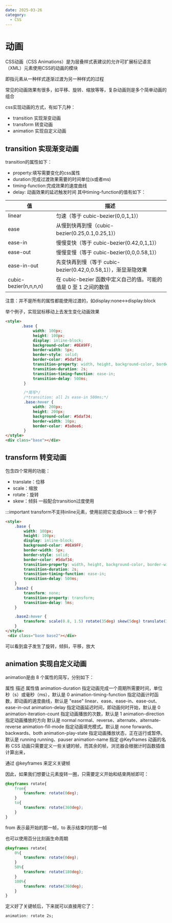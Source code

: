 ```yaml
---
date: 2025-03-26
category:
  - CSS
---
```


# 动画
CSS动画（CSS Animations）是为层叠样式表建议的允许可扩展标记语言（XML）元素使用CSS的动画的模块

即指元素从一种样式逐渐过渡为另一种样式的过程

常见的动画效果有很多，如平移、旋转、缩放等等，复杂动画则是多个简单动画的组合

css实现动画的方式，有如下几种：
- transition 实现渐变动画
- transform 转变动画
- animation 实现自定义动画


## transition 实现渐变动画
transition的属性如下：
- property:填写需要变化的css属性
- duration:完成过渡效果需要的时间单位(s或者ms)
- timing-function:完成效果的速度曲线
- delay: 动画效果的延迟触发时间
其中timing-function的值有如下：

|值|	描述|
|---|---|
|linear	|匀速（等于 cubic-bezier(0,0,1,1)）|
|ease	|从慢到快再到慢（cubic-bezier(0.25,0.1,0.25,1)）|
|ease-in|	慢慢变快（等于 cubic-bezier(0.42,0,1,1)）|
|ease-out|	慢慢变慢（等于 cubic-bezier(0,0,0.58,1)）|
|ease-in-out|	先变快再到慢（等于 cubic-bezier(0.42,0,0.58,1)），渐显渐隐效果|
|cubic-bezier(n,n,n,n)|	在 cubic-bezier 函数中定义自己的值。可能的值是 0 至 1 之间的数值|


注意：并不是所有的属性都能使用过渡的，如display:none<->display:block

举个例子，实现鼠标移动上去发生变化动画效果
```html
<style>
       .base {
            width: 100px;
            height: 100px;
            display: inline-block;
            background-color: #0EA9FF;
            border-width: 5px;
            border-style: solid;
            border-color: #5daf34;
            transition-property: width, height, background-color, border-width;
            transition-duration: 2s;
            transition-timing-function: ease-in;
            transition-delay: 500ms;
        }

        /*简写*/
        /*transition: all 2s ease-in 500ms;*/
        .base:hover {
            width: 200px;
            height: 200px;
            background-color: #5daf34;
            border-width: 10px;
            border-color: #3a8ee6;
        }
</style>
<div class="base"></div>
```
## transform 转变动画
包含四个常用的功能：
- translate：位移
- scale：缩放
- rotate：旋转
- skew：倾斜
一般配合transition过度使用

:::important
transform不支持inline元素，使用前把它变成block
:::
举个例子
```html
<style>
    .base {
        width: 100px;
        height: 100px;
        display: inline-block;
        background-color: #0EA9FF;
        border-width: 5px;
        border-style: solid;
        border-color: #5daf34;
        transition-property: width, height, background-color, border-width;
        transition-duration: 2s;
        transition-timing-function: ease-in;
        transition-delay: 500ms;
    }
    .base2 {
        transform: none;
        transition-property: transform;
        transition-delay: 5ms;
    }

    .base2:hover {
        transform: scale(0.8, 1.5) rotate(35deg) skew(5deg) translate(15px, 25px);
    }
</style>
 <div class="base base2"></div>
 ```
可以看到盒子发生了旋转，倾斜，平移，放大

## animation 实现自定义动画
animation是由 8 个属性的简写，分别如下：

属性	描述	属性值
animation-duration	指定动画完成一个周期所需要时间，单位秒（s）或毫秒（ms），默认是 0	
animation-timing-function	指定动画计时函数，即动画的速度曲线，默认是 "ease"	linear、ease、ease-in、ease-out、ease-in-out
animation-delay	指定动画延迟时间，即动画何时开始，默认是 0	
animation-iteration-count	指定动画播放的次数，默认是 1	
animation-direction 指定动画播放的方向	默认是 normal	normal、reverse、alternate、alternate-reverse
animation-fill-mode	指定动画填充模式。默认是 none	forwards、backwards、both
animation-play-state	指定动画播放状态，正在运行或暂停。默认是 running	running、pauser
animation-name	指定 @Keyframes 动画的名称	
CSS 动画只需要定义一些关键的帧，而其余的帧，浏览器会根据计时函数插值计算出来，

通过 @keyframes 来定义关键帧

因此，如果我们想要让元素旋转一圈，只需要定义开始和结束两帧即可：
```css
@keyframes rotate{
    from{
        transform: rotate(0deg);
    }
    to{
        transform: rotate(360deg);
    }
}
```
from 表示最开始的那一帧，to 表示结束时的那一帧

也可以使用百分比刻画生命周期
```css
@keyframes rotate{
    0%{
        transform: rotate(0deg);
    }
    50%{
        transform: rotate(180deg);
    }
    100%{
        transform: rotate(360deg);
    }
}
```
定义好了关键帧后，下来就可以直接用它了：
```css
animation: rotate 2s;
```

